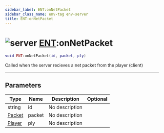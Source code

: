 ```yaml
---
sidebar_label: ENT:onNetPacket
sidebar_class_name: env-tag env-server
title: ENT:onNetPacket
---
```


# <img src='/img/wiki/server.png' alt='server' classname='env-tag' /> [ENT](../ent/README.md):onNetPacket

```lua
void ENT:onNetPacket(id, packet, ply)
```

Called when the server recieves a net packet from the player (client)<br/>

-----------------
## Parameters

| Type   | Name | Description | Optional |
| ------ | ---- | ----------- | -------: |
| string | id | No description |   |
| [Packet](../packet/README.md) | packet | No description |   |
| [Player](../player/README.md) | ply | No description |   |
